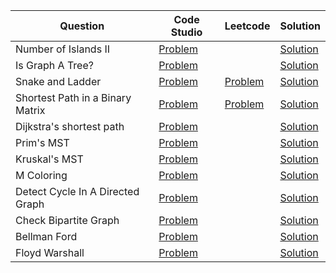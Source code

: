 | Question                         | Code Studio                                                                                      | Leetcode                                                                | Solution                                  |
| -------------------------------- | ------------------------------------------------------------------------------------------------ | ----------------------------------------------------------------------- | ----------------------------------------- |
| Number of Islands II             | [Problem](https://www.codingninjas.com/studio/problems/largest-island_840701)                    |                                                                         | [Solution](NumberOfIslands2.java)         |
| Is Graph A Tree?                 | [Problem](https://www.codingninjas.com/studio/problems/is-graph-tree_11157871)                   |                                                                         | [Solution](IsGraphTree.java)              |
| Snake and Ladder                 | [Problem](https://www.codingninjas.com/studio/problems/snake-and-ladder_630458)                  | [Problem](https://leetcode.com/problems/snakes-and-ladders)             | [Solution](SnakeAndLadder.java)           |
| Shortest Path in a Binary Matrix | [Problem](https://www.codingninjas.com/studio/problems/shortest-path-in-a-binary-matrix_699835)  | [Problem](https://leetcode.com/problems/shortest-path-in-binary-matrix) | [Solution](ShortestPathBinaryMatrix.java) |
| Dijkstra's shortest path         | [Problem](https://www.codingninjas.com/studio/problems/920469)                                   |                                                                         | [Solution](DjikstraShortestPath.java)     |
| Prim's MST                       | [Problem](https://www.codingninjas.com/studio/problems/1095633)                                  |                                                                         | [Solution](PrimMST.java)                  |
| Kruskal's MST                    | [Problem](https://www.codingninjas.com/studio/problems/1082553)                                  |                                                                         | [Solution](KruskalMST.java)               |
| M Coloring                       | [Problem](https://www.codingninjas.com/studio/problems/m-coloring-problem_981273)                |                                                                         | [Solution](MColoring.java)                |
| Detect Cycle In A Directed Graph | [Problem](https://www.codingninjas.com/studio/problems/detect-cycle-in-a-directed-graph_1062626) |                                                                         | [Solution](DetectCycleGraph.java)         |
| Check Bipartite Graph            | [Problem](https://www.codingninjas.com/studio/problems/check-graph-is-bipartite-or-not_920551)   |                                                                         | [Solution](BipartiteGraph.java)           |
| Bellman Ford                     | [Problem](https://www.codingninjas.com/studio/problems/bellmon-ford_2041977)                     |                                                                         | [Solution](BellmanFord.java)              |
| Floyd Warshall                   | [Problem](https://www.codingninjas.com/studio/problems/2041979)                                  |                                                                         | [Solution](FloydWarshall.java)            |

